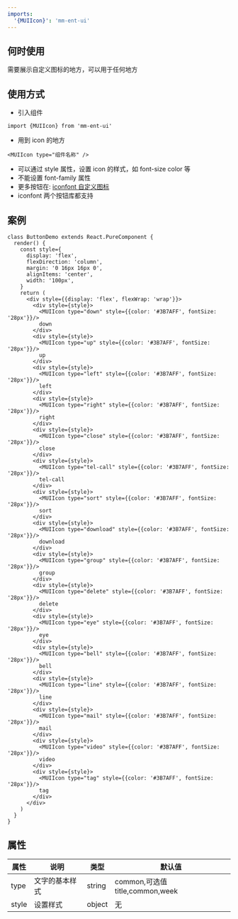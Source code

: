 ```yaml
---
imports:
  '{MUIIcon}': 'mm-ent-ui'
---
```


## 何时使用

需要展示自定义图标的地方，可以用于任何地方

## 使用方式

- 引入组件

```render javascript
import {MUIIcon} from 'mm-ent-ui'
```

- 用到 icon 的地方

```render javascript
<MUIIcon type="组件名称" />
```

- 可以通过 style 属性，设置 icon 的样式，如 font-size color 等
- 不能设置 font-family 属性
- 更多按钮在: [iconfont 自定义图标](https://www.iconfont.cn/manage/index?spm=a313x.7781069.1998910419.12&manage_type=myprojects&projectId=2072458&keyword=&project_type=&page=)
- iconfont 两个按钮库都支持

## 案例

```render html
class ButtonDemo extends React.PureComponent {
  render() {
    const style={
      display: 'flex',
      flexDirection: 'column',
      margin: '0 16px 16px 0',
      alignItems: 'center',
      width: '100px',
    }
    return (
      <div style={{display: 'flex', flexWrap: 'wrap'}}>
        <div style={style}>
          <MUIIcon type="down" style={{color: '#3B7AFF', fontSize: '28px'}}/>
          down
        </div>
        <div style={style}>
          <MUIIcon type="up" style={{color: '#3B7AFF', fontSize: '28px'}}/>
          up
        </div>
        <div style={style}>
          <MUIIcon type="left" style={{color: '#3B7AFF', fontSize: '28px'}}/>
          left
        </div>
        <div style={style}>
          <MUIIcon type="right" style={{color: '#3B7AFF', fontSize: '28px'}}/>
          right
        </div>
        <div style={style}>
          <MUIIcon type="close" style={{color: '#3B7AFF', fontSize: '28px'}}/>
          close
        </div>
        <div style={style}>
          <MUIIcon type="tel-call" style={{color: '#3B7AFF', fontSize: '28px'}}/>
          tel-call
        </div>
        <div style={style}>
          <MUIIcon type="sort" style={{color: '#3B7AFF', fontSize: '28px'}}/>
          sort
        </div>
        <div style={style}>
          <MUIIcon type="download" style={{color: '#3B7AFF', fontSize: '28px'}}/>
          download
        </div>
        <div style={style}>
          <MUIIcon type="group" style={{color: '#3B7AFF', fontSize: '28px'}}/>
          group
        </div>
        <div style={style}>
          <MUIIcon type="delete" style={{color: '#3B7AFF', fontSize: '28px'}}/>
          delete
        </div>
        <div style={style}>
          <MUIIcon type="eye" style={{color: '#3B7AFF', fontSize: '28px'}}/>
          eye
        </div>
        <div style={style}>
          <MUIIcon type="bell" style={{color: '#3B7AFF', fontSize: '28px'}}/>
          bell
        </div>
        <div style={style}>
          <MUIIcon type="line" style={{color: '#3B7AFF', fontSize: '28px'}}/>
          line
        </div>
        <div style={style}>
          <MUIIcon type="mail" style={{color: '#3B7AFF', fontSize: '28px'}}/>
          mail
        </div>
        <div style={style}>
          <MUIIcon type="video" style={{color: '#3B7AFF', fontSize: '28px'}}/>
          video
        </div>
        <div style={style}>
          <MUIIcon type="tag" style={{color: '#3B7AFF', fontSize: '28px'}}/>
          tag
        </div>
      </div>
    )
  }
}
```

## 属性

| 属性  | 说明           | 类型   | 默认值                          |
| ----- | -------------- | ------ | ------------------------------- |
| type  | 文字的基本样式 | string | common,可选值 title,common,week |
| style | 设置样式       | object | 无                              |
